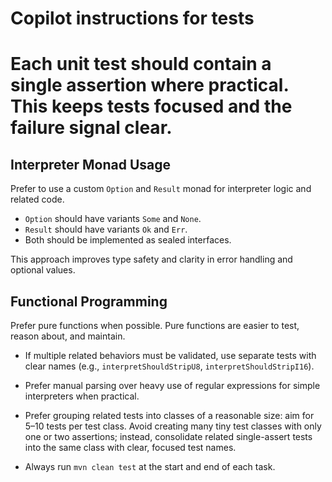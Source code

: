 # Copilot instructions for tests

# Each unit test should contain a single assertion where practical. This keeps tests focused and the failure signal clear.

## Interpreter Monad Usage

Prefer to use a custom `Option` and `Result` monad for interpreter logic and related code. 
- `Option` should have variants `Some` and `None`.
- `Result` should have variants `Ok` and `Err`.
- Both should be implemented as sealed interfaces.

This approach improves type safety and clarity in error handling and optional values.

## Functional Programming

Prefer pure functions when possible. Pure functions are easier to test, reason about, and maintain.
- If multiple related behaviors must be validated, use separate tests with clear names (e.g., `interpretShouldStripU8`, `interpretShouldStripI16`).

- Prefer manual parsing over heavy use of regular expressions for simple interpreters when practical.

- Prefer grouping related tests into classes of a reasonable size: aim for 5–10 tests per test class. Avoid creating many tiny test classes with only one or two assertions; instead, consolidate related single-assert tests into the same class with clear, focused test names.

- Always run `mvn clean test` at the start and end of each task.